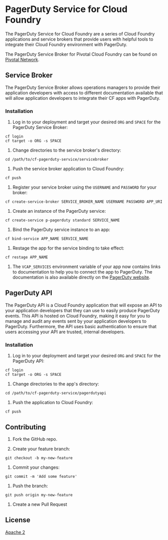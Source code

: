 # PagerDuty Service for Cloud Foundry

The PagerDuty Service for Cloud Foundry are a series of Cloud Foundry applications and service brokers that provide users with helpful tools to integrate their Cloud Foundry environment with PagerDuty.

The PagerDuty Service Broker for Pivotal Cloud Foundry can be found on [Pivotal Network](https://network.pivotal.io/products/pagerduty-service-broker).

## Service Broker

The PagerDuty Service Broker allows operations managers to provide their application developers with access to different documentation available that will allow application developers to integrate their CF apps with PagerDuty.

### Installation

1. Log in to your deployment and target your desired `ORG` and `SPACE` for the PagerDuty Service Broker:

```
cf login
cf target -o ORG -s SPACE
```

1. Change directories to the service broker's directory:

```
cd /path/to/cf-pagerduty-service/servicebroker
```

1. Push the service broker application to Cloud Foundry:

```
cf push
```

1. Register your service broker using the `USERNAME` and `PASSWORD` for your broker:

```
cf create-service-broker SERVICE_BROKER_NAME USERNAME PASSWORD APP_URI
```

1. Create an instance of the PagerDuty service:

```
cf create-service p-pagerduty standard SERVICE_NAME
```

1. Bind the PagerDuty service instance to an app:

```
cf bind-service APP_NAME SERVICE_NAME
```

1. Restage the app for the service binding to take effect:

```
cf restage APP_NAME
```

1. The `VCAP_SERVICES` environment variable of your app now contains links to documentation to help you to connect the app to PagerDuty. The documentation is also available directly on the [PagerDuty website](https://www.pagerduty.com/integrations/).

## PagerDuty API

The PagerDuty API is a Cloud Foundry application that will expose an API to your application developers that they can use to easily produce PagerDuty events. This API is hosted on Cloud Foundry, making it easy for you to manage and audit any events sent by your application developers to PagerDuty. Furthermore, the API uses basic authentication to ensure that users accessing your API are trusted, internal developers.

### Installation

1. Log in to your deployment and target your desired `ORG` and `SPACE` for the PagerDuty API:

```
cf login
cf target -o ORG -s SPACE
```

1. Change directories to the app's directory:

```
cd /path/to/cf-pagerduty-service/pagerdutyapi
```

1. Push the application to Cloud Foundry:

```
cf push
```

## Contributing

1. Fork the GitHub repo.

1. Create your feature branch:

```
git checkout -b my-new-feature
```

1. Commit your changes:

```
git commit -m 'Add some feature'
```

1. Push the branch:

```
git push origin my-new-feature
```

1. Create a new Pull Request

## License

[Apache 2](http://www.apache.org/licenses/LICENSE-2.0)
